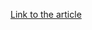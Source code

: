 [Link to the article](https://www.akamai.com/blog/security/mind-the-gap-securely-embracing-the-digital-explosion)
